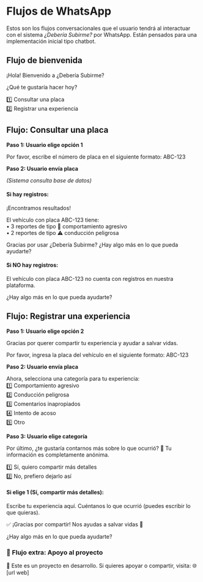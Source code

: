 #  Flujos de WhatsApp
Estos son los flujos conversacionales que el usuario tendrá al interactuar con el sistema *¿Debería Subirme?* por WhatsApp. Están pensados para una implementación inicial tipo chatbot.

##  Flujo de bienvenida

¡Hola! Bienvenido a ¿Debería Subirme?

¿Qué te gustaría hacer hoy?

1️⃣ Consultar una placa  
2️⃣ Registrar una experiencia  


## Flujo: Consultar una placa

**Paso 1: Usuario elige opción 1**

Por favor, escribe el número de placa en el siguiente formato:
ABC-123

**Paso 2: Usuario envía placa**

*(Sistema consulta base de datos)*

#### Si hay registros:

¡Encontramos resultados!

El vehículo con placa ABC-123 tiene:  
	•	3 reportes de tipo 🚨 comportamiento agresivo  
	•	2 reportes de tipo ⚠️ conducción peligrosa  

Gracias por usar ¿Debería Subirme?
¿Hay algo más en lo que pueda ayudarte?

#### Si NO hay registros:
El vehículo con placa ABC-123 no cuenta con registros en nuestra plataforma.

¿Hay algo más en lo que pueda ayudarte?


## Flujo: Registrar una experiencia

**Paso 1: Usuario elige opción 2**

Gracias por querer compartir tu experiencia y ayudar a salvar vidas.

Por favor, ingresa la placa del vehículo en el siguiente formato:
ABC-123

**Paso 2: Usuario envía placa**

Ahora, selecciona una categoría para tu experiencia:  
1️⃣ Comportamiento agresivo   
2️⃣ Conducción peligrosa  
3️⃣ Comentarios inapropiados  
4️⃣ Intento de acoso  
5️⃣ Otro  

**Paso 3: Usuario elige categoría**

Por último, ¿te gustaría contarnos más sobre lo que ocurrió?
📢 Tu información es completamente anónima.

1️⃣ Sí, quiero compartir más detalles  
2️⃣ No, prefiero dejarlo así  

#### Si elige **1 (Sí, compartir más detalles):**


Escribe tu experiencia aquí. Cuéntanos lo que ocurrió (puedes escribir lo que quieras).


✅ ¡Gracias por compartir! Nos ayudas a salvar vidas 💚


¿Hay algo más en lo que pueda ayudarte?



### 🌱 Flujo extra: Apoyo al proyecto

🚗 Este es un proyecto en desarrollo.
Si quieres apoyar o compartir, visita:
🌐 [url web]
